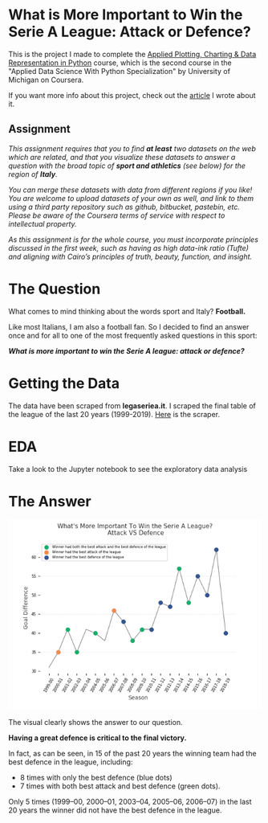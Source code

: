 # What is More Important to Win the Serie A League: Attack or Defence?

This is the project I made to complete the [Applied Plotting, Charting & Data Representation in Python](https://www.coursera.org/learn/python-plotting?specialization=data-science-python) course, which is the second course in the "Applied Data Science With Python Specialization" by University of Michigan on Coursera.

If you want more info about this project, check out the [article]() I wrote about it.

## Assignment
*This assignment requires that you to find **at least** two datasets on the web which are related, and that you visualize these datasets to answer a question with the broad topic of **sport and athletics** (see below) for the region of **Italy**.*

*You can merge these datasets with data from different regions if you like!*
*You are welcome to upload datasets of your own as well, and link to them using a third party repository such as github, bitbucket, pastebin, etc. Please be aware of the Coursera terms of service with respect to intellectual property.*

*As this assignment is for the whole course, you must incorporate principles discussed in the first week, such as having as high data-ink ratio (Tufte) and aligning with Cairo’s principles of truth, beauty, function, and insight.*

# The Question
What comes to mind thinking about the words sport and Italy? **Football.**

Like most Italians, I am also a football fan. So I decided to find an answer once and for all to one of the most frequently asked questions in this sport:

***What is more important to win the Serie A league: attack or defence?***

# Getting the Data
The data have been scraped from **legaseriea.it**. I scraped the final table of the league of the last 20 years (1999-2019). [Here](https://github.com/AngeloFaella/serie_A_analysis/blob/master/scraper.py) is the scraper.

# EDA
Take a look to the Jupyter notebook to see the exploratory data analysis

# The Answer
<img src="Final_chart.png">

The visual clearly shows the answer to our question. 

**Having a great defence is critical to the final victory.**

In fact, as can be seen, in 15 of the past 20 years the winning team had the best defence in the league, including:
* 8 times with only the best defence (blue dots)
* 7 times with both best attack and best defence (green dots). 

Only 5 times (1999–00, 2000–01, 2003–04, 2005–06, 2006–07) in the last 20 years the winner did not have the best defence in the league.
